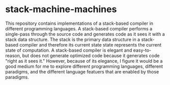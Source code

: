 # stack-machine-machines

This repository contains implementations of a stack-based compiler in different programming languages. A stack-based compiler performs a single-pass through the source code and generates code as it sees it with a stack data structure. The stack is the primary data structure in a stack-based compiler and therefore its current state state represents the current state of computation. A stack-based compiler is elegant and easy-to-reason, but does not generate optimized code because it generates code "right as it sees it." However, because of its elegance, I figure it would be a good medium for me to explore different programming languages, different paradigms, and the different language featuers that are enabled by those paradigms. 
